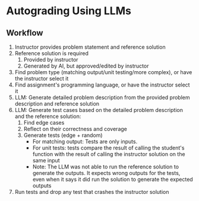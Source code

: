 # Autograding Using LLMs

## Workflow

1. Instructor provides problem statement and reference solution
2. Reference solution is required
    1. Provided by instructor
    2. Generated by AI, but approved/edited by instructor
3. Find problem type (matching output/unit testing/more complex), or have the instructor select it
4. Find assignment's programming language, or have the instructor select it
5. LLM: Generate detailed problem description from the provided problem description and reference solution
6. LLM: Generate test cases based on the detailed problem description and the reference solution:
    1. Find edge cases
    2. Reflect on their correctness and coverage 
    3. Generate tests (edge + random)
       - For matching output: Tests are only inputs.
       - For unit tests: tests compare the result of calling the student's function with the result of calling the instructor solution on the same input
       - Note: The LLM was not able to run the reference solution to generate the outputs. It expects wrong outputs for the tests, even when it says it did run the solution to generate the expected outputs
7. Run tests and drop any test that crashes the instructor solution
